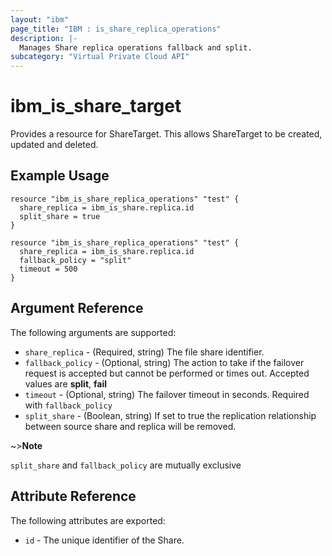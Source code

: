 ```yaml
---
layout: "ibm"
page_title: "IBM : is_share_replica_operations"
description: |-
  Manages Share replica operations fallback and split.
subcategory: "Virtual Private Cloud API"
---
```


# ibm\_is_share_target

Provides a resource for ShareTarget. This allows ShareTarget to be created, updated and deleted.

## Example Usage

```hcl
resource "ibm_is_share_replica_operations" "test" {
  share_replica = ibm_is_share.replica.id
  split_share = true
}
```

```hcl
resource "ibm_is_share_replica_operations" "test" {
  share_replica = ibm_is_share.replica.id
  fallback_policy = "split"
  timeout = 500
}
```

## Argument Reference

The following arguments are supported:

* `share_replica` - (Required, string) The file share identifier.
* `fallback_policy` - (Optional, string) The action to take if the failover request is accepted but cannot be performed or times out. Accepted values are **split**, **fail**
* `timeout` - (Optional, string) The failover timeout in seconds. Required with `fallback_policy`
* `split_share` - (Boolean, string) If set to true the replication relationship between source share and replica will be removed.

~>**Note**

`split_share` and `fallback_policy` are mutually exclusive

## Attribute Reference

The following attributes are exported:

* `id` - The unique identifier of the Share.

